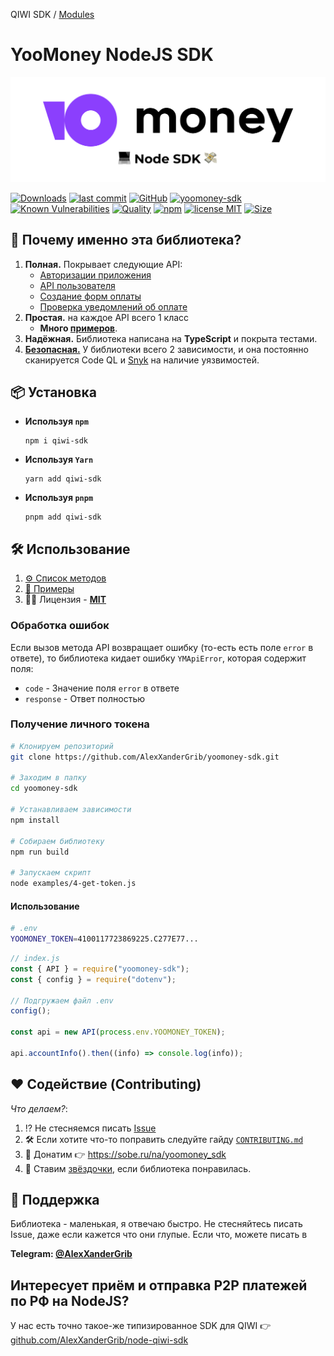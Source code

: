 QIWI SDK / [Modules](modules.md)

# YooMoney NodeJS SDK

<center>
  <img src="docs/assets/logo.svg" alt="YooMoney SDK" />
</center>

[![Downloads](https://img.shields.io/npm/dt/yoomoney-sdk.svg)](https://npmjs.com/package/yoomoney-sdk)
[![last commit](https://img.shields.io/github/last-commit/AlexXanderGrib/yoomoney-sdk.svg)](https://github.com/AlexXanderGrib/yoomoney-sdk)
[![GitHub](https://img.shields.io/github/stars/AlexXanderGrib/yoomoney-sdk.svg)](https://github.com/AlexXanderGrib/yoomoney-sdk)
[![yoomoney-sdk](https://snyk.io/advisor/npm-package/yoomoney-sdk/badge.svg)](https://snyk.io/advisor/npm-package/yoomoney-sdk)
[![Known Vulnerabilities](https://snyk.io/test/npm/yoomoney-sdk/badge.svg)](https://snyk.io/test/npm/yoomoney-sdk)
[![Quality](https://img.shields.io/npms-io/quality-score/yoomoney-sdk.svg?label=quality%20%28npms.io%29&)](https://npms.io/search?q=yoomoney-sdk)
[![npm](https://img.shields.io/npm/v/yoomoney-sdk.svg)](https://npmjs.com/package/yoomoney-sdk)
[![license MIT](https://img.shields.io/npm/l/yoomoney-sdk.svg)](https://github.com/AlexXanderGrib/yoomoney-sdk/blob/main/LICENSE.txt)
[![Size](https://img.shields.io/bundlephobia/minzip/yoomoney-sdk)](https://bundlephobia.com/package/yoomoney-sdk)

## 🍬 Почему именно эта библиотека?

1. **Полная.** Покрывает следующие API:
   - [Авторизации приложения](https://yoomoney.ru/docs/wallet/using-api/authorization/basics)
   - [API пользователя](https://yoomoney.ru/docs/wallet)
   - [Создание форм оплаты](https://yoomoney.ru/docs/payment-buttons/using-api/forms)
   - [Проверка уведомлений об оплате](https://yoomoney.ru/docs/payment-buttons/using-api/notifications)
2. **Простая.** на каждое API всего 1 класс
   - **Много [примеров](./examples/README.md)**.
3. **Надёжная.** Библиотека написана на **TypeScript** и покрыта тестами.
4. [**Безопасная.**](./SECURITY.md) У библиотеки всего 2 зависимости, и она постоянно сканируется Code QL и [Snyk](https://snyk.io/advisor/npm-package/yoomoney-sdk) на наличие уязвимостей.

## 📦 Установка

- **Используя `npm`**
  ```shell
  npm i qiwi-sdk
  ```
- **Используя `Yarn`**
  ```shell
  yarn add qiwi-sdk
  ```
- **Используя `pnpm`**
  ```shell
  pnpm add qiwi-sdk
  ```

## 🛠️ Использование

1. [⚙️ Список методов](./docs/api/modules.md)
2. [🦄 Примеры](./examples/README.md)
3. 🧑‍⚖️ Лицензия - [**MIT**](./LICENSE)

### Обработка ошибок

Если вызов метода API возвращает ошибку (то-есть есть поле `error` в ответе), то библиотека кидает ошибку `YMApiError`, которая содержит поля:

- `code` - Значение поля `error` в ответе
- `response` - Ответ полностью

### Получение личного токена

```bash
# Клонируем репозиторий
git clone https://github.com/AlexXanderGrib/yoomoney-sdk.git

# Заходим в папку
cd yoomoney-sdk

# Устанавливаем зависимости
npm install

# Собираем библиотеку
npm run build

# Запускаем скрипт
node examples/4-get-token.js
```

#### Использование

```bash
# .env
YOOMONEY_TOKEN=4100117723869225.C277E77...
```

```javascript
// index.js
const { API } = require("yoomoney-sdk");
const { config } = require("dotenv");

// Подгружаем файл .env
config();

const api = new API(process.env.YOOMONEY_TOKEN);

api.accountInfo().then((info) => console.log(info));
```

## ❤️ Содействие (Contributing)

_Что делаем?_:

1. ⁉️ Не стесняемся писать [Issue](https://github.com/AlexXanderGrib/yoomoney-sdk/issues/new)
2. 🛠️ Если хотите что-то поправить следуйте гайду [`CONTRIBUTING.md`](./CONTRIBUTING.md)
3. 💸 Донатим 👉 https://sobe.ru/na/yoomoney_sdk
4. 🌟 Ставим [звёздочки](https://github.com/AlexXanderGrib/yoomoney-sdk/stargazers), если библиотека понравилась.

## 🙋 Поддержка

Библиотека - маленькая, я отвечаю быстро. Не стесняйтесь писать Issue, даже если кажется что они глупые. Если что, можете писать в

**Telegram: [@AlexXanderGrib](https://t.me/AlexXanderGrib)**

## Интересует приём и отправка P2P платежей по РФ на NodeJS?

У нас есть точно такое-же типизированное SDK для QIWI 👉 [github.com/AlexXanderGrib/node-qiwi-sdk](https://github.com/AlexXanderGrib/node-qiwi-sdk)
